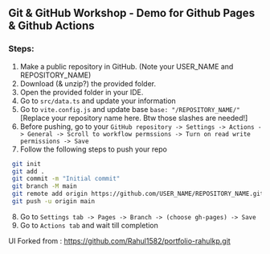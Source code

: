 ## Git & GitHub Workshop - Demo for Github Pages & Github Actions

### Steps:
1. Make a public repository in GitHub. (Note your USER_NAME and REPOSITORY_NAME)
2. Download (& unzip?) the provided folder.
3. Open the provided folder in your IDE.
4. Go to `src/data.ts` and update your information
5. Go to `vite.config.js` and update base
    `base: "/REPOSITORY_NAME/"` [Replace your repository name here. Btw those slashes are needed!]
6. Before pushing, go to your `GitHub repository -> Settings -> Actions -> General -> Scroll to workflow permssions -> Turn on read write permissions -> Save`
7. Follow the following steps to push your repo
```sh
 git init
 git add .
 git commit -m "Initial commit"
 git branch -M main
 git remote add origin https://github.com/USER_NAME/REPOSITORY_NAME.git [Replace USER_NAME & REPOSITORY_NAME]
 git push -u origin main

``` 
8. Go to `Settings tab -> Pages -> Branch -> (choose gh-pages) -> Save`
9. Go to `Actions tab` and wait till completion

UI Forked from : https://github.com/Rahul1582/portfolio-rahulkp.git